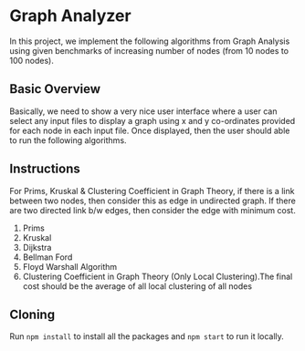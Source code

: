 # Graph Analyzer

In this project, we implement the following algorithms from Graph Analysis using given benchmarks of increasing number of nodes (from 10 nodes to 100 nodes).

## Basic Overview

Basically, we need to show a very nice user interface where a user can select any input files to display a graph using x and y co-ordinates provided for each node in each input file. Once displayed, then the user should able to run the following algorithms.

## Instructions

For Prims, Kruskal & Clustering Coefficient in Graph Theory, if there is a link between two nodes, then consider this as edge in undirected graph. If there are two directed link b/w edges, then consider the edge with minimum cost.

1. Prims
2. Kruskal
3. Dijkstra
4. Bellman Ford
5. Floyd Warshall Algorithm
6. Clustering Coefficient in Graph Theory (Only Local Clustering).The final cost should be the average of all local clustering of all nodes

## Cloning

Run `npm install` to install all the packages and `npm start` to run it locally.
